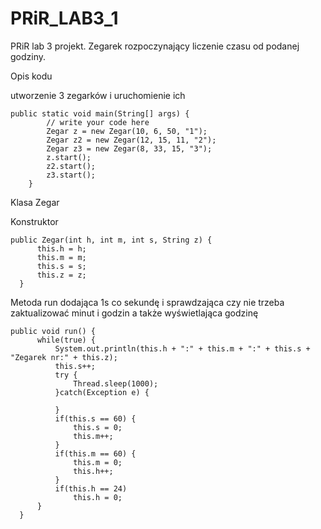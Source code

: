 # PRiR_LAB3_1
PRiR lab 3 projekt. Zegarek rozpoczynający liczenie czasu od podanej godziny.

Opis kodu

utworzenie 3 zegarków i uruchomienie ich

    public static void main(String[] args) {
            // write your code here
            Zegar z = new Zegar(10, 6, 50, "1");
            Zegar z2 = new Zegar(12, 15, 11, "2");
            Zegar z3 = new Zegar(8, 33, 15, "3");
            z.start();
            z2.start();
            z3.start();
        }
        
 Klasa Zegar
 
 Konstruktor
 
    public Zegar(int h, int m, int s, String z) {
          this.h = h;
          this.m = m;
          this.s = s;
          this.z = z;
      }
      
 Metoda run dodająca 1s co sekundę i sprawdzająca czy nie trzeba zaktualizować minut i godzin a także wyświetlająca godzinę
 
    public void run() {
          while(true) {
              System.out.println(this.h + ":" + this.m + ":" + this.s + "Zegarek nr:" + this.z);
              this.s++;
              try {
                  Thread.sleep(1000);
              }catch(Exception e) {

              }
              if(this.s == 60) {
                  this.s = 0;
                  this.m++;
              }
              if(this.m == 60) {
                  this.m = 0;
                  this.h++;
              }
              if(this.h == 24)
                  this.h = 0;
          }
      }
